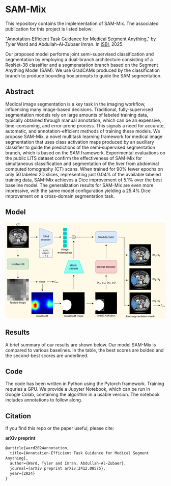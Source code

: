 # SAM-Mix

This repository contains the implementation of SAM-Mix. The associated publication for this project is listed below:

["Annotation-Efficient Task Guidance for Medical Segment Anything,"](https://arxiv.org/pdf/2412.08575) by Tyler Ward and Abdullah-Al-Zubaer Imran. In [ISBI](https://biomedicalimaging.org/2025/), 2025.

Our proposed model performs joint semi-supervised classification and segmentation by employing a dual-branch architecture consisting of a ResNet-38 classifier and a segmenatation branch based on the Segment Anything Model (SAM). We use GradCAMs produced by the classification branch to produce bounding box prompts to guide the SAM segmentation.

## Abstract
Medical image segmentation is a key task in the imaging workflow, influencing many image-based decisions. Traditional, fully-supervised segmentation models rely on large amounts of labeled training data, typically obtained through manual annotation, which can be an expensive, time-consuming, and error-prone process. This signals a need for accurate, automatic, and annotation-efficient methods of training these models. We propose SAM-Mix, a novel multitask learning framework for medical image segmentation that uses class activation maps produced by an auxiliary classifier to guide the predictions of the semi-supervised segmentation branch, which is based on the SAM framework. Experimental evaluations on the public LiTS dataset confirm the effectiveness of SAM-Mix for simultaneous classification and segmentation of the liver from abdominal computed tomography (CT) scans. When trained for 90% fewer epochs on only 50 labeled 2D slices, representing just 0.04% of the available labeled training data, SAM-Mix achieves a Dice improvement of 5.1% over the best baseline model. The generalization results for SAM-Mix are even more impressive, with the same model configuration yielding a 25.4% Dice improvement on a cross-domain segmentation task.

## Model
![Figure](https://github.com/tbwa233/SAM-Mix/blob/main/images/arxivarch(1).png)

## Results
A brief summary of our results are shown below. Our model SAM-Mix is compared to various baselines. In the table, the best scores are bolded and the second-best scores are underlined.

## Code
The code has been written in Python using the Pytorch framework. Training requries a GPU. We provide a Jupyter Notebook, which can be run in Google Colab, containing the algorithm in a usable version. The notebook includes annotations to follow along.

## Citation
If you find this repo or the paper useful, please cite: 

**arXiv preprint**
```
@article{ward2024annotation,
  title={Annotation-Efficient Task Guidance for Medical Segment Anything},
  author={Ward, Tyler and Imran, Abdullah-Al-Zubaer},
  journal={arXiv preprint arXiv:2412.08575},
  year={2024}
}
```
